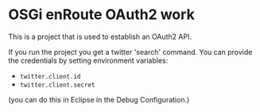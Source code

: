 # OSGi enRoute OAuth2 work

This is a project that is used to establish an OAuth2 API.

If you run the project you get a twitter 'search' command. You can provide the credentials by setting environment variables:

* `twitter.client.id`
* `twitter.client.secret`

(you can do this in Eclipse in the Debug Configuration.)




